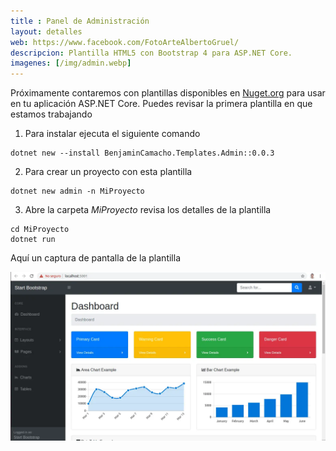 ```yaml
---
title : Panel de Administración
layout: detalles
web: https://www.facebook.com/FotoArteAlbertoGruel/
descripcion: Plantilla HTML5 con Bootstrap 4 para ASP.NET Core. 
imagenes: [/img/admin.webp]
---
```


Próximamente contaremos con plantillas disponibles en [Nuget.org](https://www.nuget.org/packages/BenjaminCamacho.Templates.Admin/) para usar en tu aplicación ASP.NET Core. Puedes revisar la primera plantilla en que estamos trabajando

1. Para instalar ejecuta el siguiente comando

```
dotnet new --install BenjaminCamacho.Templates.Admin::0.0.3
```

2. Para crear un proyecto con esta plantilla

```
dotnet new admin -n MiProyecto
```

3. Abre la carpeta _MiProyecto_ revisa los detalles de la plantilla

```
cd MiProyecto
dotnet run
```

Aquí un captura de pantalla de la plantilla

<img src="/img/admin.webp" loading="lazy" alt="Captura de pantalla del Panel de administración">
